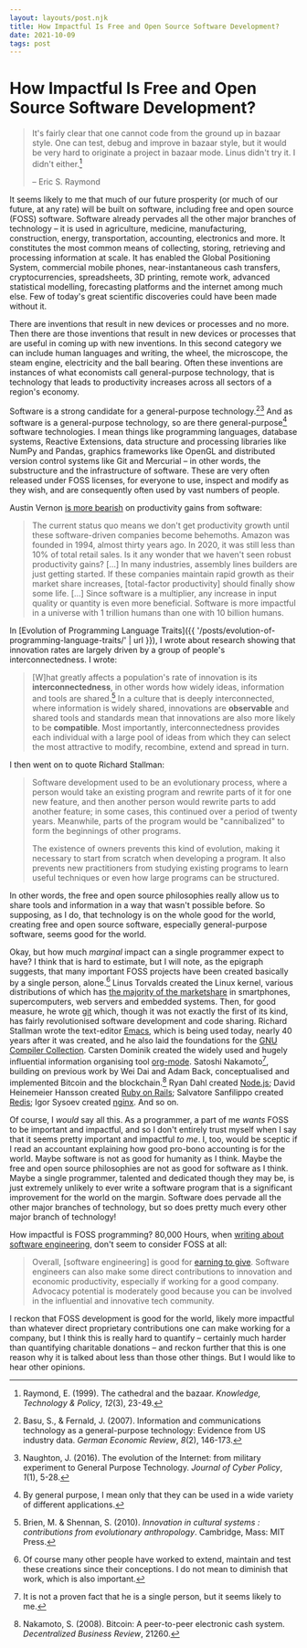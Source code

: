 ```yaml
---
layout: layouts/post.njk
title: How Impactful Is Free and Open Source Software Development?
date: 2021-10-09
tags: post
---
```


# How Impactful Is Free and Open Source Software Development?

> It's fairly clear that one cannot code from the ground up in bazaar style. One can test, debug and improve in bazaar style, but it would be very hard to originate a project in bazaar mode. Linus didn't try it. I didn't either.[^1]
>
> – Eric S. Raymond

It seems likely to me that much of our future prosperity (or much of our future, at any rate) will be built on software, including free and open source (FOSS) software. Software already pervades all the other major branches of technology – it is used in agriculture, medicine, manufacturing, construction, energy, transportation, accounting, electronics and more. It constitutes the most common means of collecting, storing, retrieving and processing information at scale. It has enabled the Global Positioning System, commercial mobile phones, near-instantaneous cash transfers, cryptocurrencies, spreadsheets, 3D printing, remote work, advanced statistical modelling, forecasting platforms and the internet among much else. Few of today's great scientific discoveries could have been made without it.

There are inventions that result in new devices or processes and no more. Then there are those inventions that result in new devices or processes that are useful in coming up with new inventions. In this second category we can include human languages and writing, the wheel, the microscope, the steam engine, electricity and the ball bearing. Often these inventions are instances of what economists call general-purpose technology, that is technology that leads to productivity increases across all sectors of a region's economy.

Software is a strong candidate for a general-purpose technology.[^2][^3] And as software is a general-purpose technology, so are there general-purpose[^4] software technologies. I mean things like programming languages, database systems, Reactive Extensions, data structure and processing libraries like NumPy and Pandas, graphics frameworks like OpenGL and distributed version control systems like Git and Mercurial – in other words, the substructure and the infrastructure of software. These are very often released under FOSS licenses, for everyone to use, inspect and modify as they wish, and are consequently often used by vast numbers of people.

Austin Vernon [is more bearish](https://austinvernon.site/blog/softwareisprocess.html) on productivity gains from software:

> The current status quo means we don't get productivity growth until these software-driven companies become behemoths. Amazon was founded in 1994, almost thirty years ago. In 2020, it was still less than 10% of total retail sales. Is it any wonder that we haven't seen robust productivity gains? [...] In many industries, assembly lines builders are just getting started. If these companies maintain rapid growth as their market share increases, [total-factor productivity] should finally show some life. [...] Since software is a multiplier, any increase in input quality or quantity is even more beneficial. Software is more impactful in a universe with 1 trillion humans than one with 10 billion humans.

In [Evolution of Programming Language Traits]({{ '/posts/evolution-of-programming-language-traits/' | url }}), I wrote about research showing that innovation rates are largely driven by a group of people's interconnectedness. I wrote:

> [W]hat greatly affects a population's rate of innovation is its **interconnectedness**, in other words how widely ideas, information and tools are shared.[^5] In a culture that is deeply interconnected, where information is widely shared, innovations are **observable** and shared tools and standards mean that innovations are also more likely to be **compatible**. Most importantly, interconnectedness provides each individual with a large pool of ideas from which they can select the most attractive to modify, recombine, extend and spread in turn.

I then went on to quote Richard Stallman:

> Software development used to be an evolutionary process, where a person would take an existing program and rewrite parts of it for one new feature, and then another person would rewrite parts to add another feature; in some cases, this continued over a period of twenty years. Meanwhile, parts of the program would be "cannibalized" to form the beginnings of other programs.
>
> The existence of owners prevents this kind of evolution, making it necessary to start from scratch when developing a program. It also prevents new practitioners from studying existing programs to learn useful techniques or even how large programs can be structured.

In other words, the free and open source philosophies really allow us to share tools and information in a way that wasn't possible before. So supposing, as I do, that technology is on the whole good for the world, creating free and open source software, especially general-purpose software, seems good for the world.

Okay, but how much _marginal_ impact can a single programmer expect to have? I think that is hard to estimate, but I will note, as the epigraph suggests, that many important FOSS projects have been created basically by a single person, alone.[^6] Linus Torvalds created the Linux kernel, various distributions of which has [the majority of the marketshare](https://en.wikipedia.org/wiki/Usage_share_of_operating_systems#Market_share_by_category) in smartphones, supercomputers, web servers and embedded systems. Then, for good measure, he wrote [git](https://git-scm.com/) which, though it was not exactly the first of its kind, has fairly revolutionised software development and code sharing. Richard Stallman wrote the text-editor [Emacs](https://www.gnu.org/software/emacs/), which is being used today, nearly 40 years after it was created, and he also laid the foundations for the [GNU Compiler Collection](https://gcc.gnu.org/). Carsten Dominik created the widely used and hugely influential information organising tool [org-mode](https://orgmode.org/). Satoshi Nakamoto[^7], building on previous work by Wei Dai and Adam Back, conceptualised and implemented Bitcoin and the blockchain.[^8] Ryan Dahl created [Node.js](https://nodejs.org/); David Heinemeier Hansson created [Ruby on Rails](https://rubyonrails.org/); Salvatore Sanfilippo created [Redis](https://redis.io/); Igor Sysoev created [nginx](https://nginx.org/). And so on.

Of course, I _would_ say all this. As a programmer, a part of me _wants_ FOSS to be important and impactful, and so I don't entirely trust myself when I say that it seems pretty important and impactful _to me_. I, too, would be sceptic if I read an accountant explaining how good pro-bono accounting is for the world. Maybe software is not as good for humanity as I think. Maybe the free and open source philosophies are not as good for software as I think. Maybe a single programmer, talented and dedicated though they may be, is just extremely unlikely to ever write a software program that is a significant improvement for the world on the margin. Software does pervade all the other major branches of technology, but so does pretty much every other major branch of technology!

How impactful is FOSS programming? 80,000 Hours, when [writing about software engineering](https://80000hours.org/2014/02/in-which-career-can-you-make-the-most-difference/), don't seem to consider FOSS at all:

> Overall, [software engineering] is good for [earning to give](https://80000hours.org/earning-to-give). Software engineers can also make some direct contributions to innovation and economic productivity, especially if working for a good company. Advocacy potential is moderately good because you can be involved in the influential and innovative tech community.

I reckon that FOSS development is good for the world, likely more impactful than whatever direct proprietary contributions one can make working for a company, but I think this is really hard to quantify – certainly much harder than quantifying charitable donations – and reckon further that this is one reason why it is talked about less than those other things. But I would like to hear other opinions.

[^1]: Raymond, E. (1999). The cathedral and the bazaar. _Knowledge, Technology & Policy_, _12_(3), 23-49.
[^2]: Basu, S., & Fernald, J. (2007). Information and communications technology as a general-purpose technology: Evidence from US industry data. _German Economic Review_, _8_(2), 146-173.
[^3]: Naughton, J. (2016). The evolution of the Internet: from military experiment to General Purpose Technology. _Journal of Cyber Policy_, _1_(1), 5-28.
[^4]: By general purpose, I mean only that they can be used in a wide variety of different applications.
[^5]: Brien, M. & Shennan, S. (2010). _Innovation in cultural systems : contributions from evolutionary anthropology_. Cambridge, Mass: MIT Press.
[^6]: Of course many other people have worked to extend, maintain and test these creations since their conceptions. I do not mean to diminish that work, which is also important.
[^7]: It is not a proven fact that he is a single person, but it seems likely to me.
[^8]: Nakamoto, S. (2008). Bitcoin: A peer-to-peer electronic cash system. _Decentralized Business Review_, 21260.
